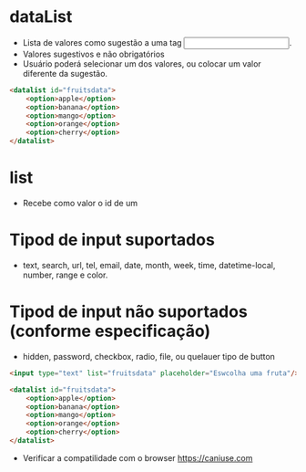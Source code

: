 # dataList

- Lista de valores como sugestão a uma tag <input>.
- Valores sugestivos e não obrigatórios
- Usuário poderá selecionar um dos valores, ou colocar um valor diferente da sugestão.

```html
<datalist id="fruitsdata">
    <option>apple</option>
    <option>banana</option>
    <option>mango</option>
    <option>orange</option>
    <option>cherry</option>
</datalist>
```

# list

- Recebe como valor o id de um <datalist> residente no mesmo documento.

# Tipod de input suportados

- text, search, url, tel, email, date, month, week, time, datetime-local, number, range e color.

# Tipod de input não suportados (conforme especificação)

- hidden, password, checkbox, radio, file, ou quelauer tipo de button

```html
<input type="text" list="fruitsdata" placeholder="Eswcolha uma fruta"/>

<datalist id="fruitsdata">
    <option>apple</option>
    <option>banana</option>
    <option>mango</option>
    <option>orange</option>
    <option>cherry</option>
</datalist>
```

* Verificar a compatilidade com o browser https://caniuse.com